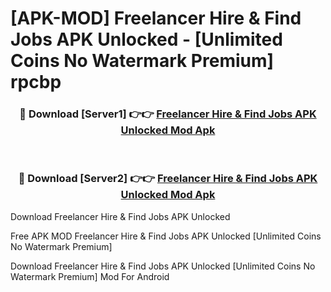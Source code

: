 # [APK-MOD] Freelancer  Hire & Find Jobs APK Unlocked - [Unlimited Coins No Watermark Premium] rpcbp



<div align="center">
<h3>🔴 Download [Server1] 👉👉 <a href="https://momento.my/?title=Freelancer__Hire_&_Find_Jobs_APK_Unlocked">Freelancer  Hire & Find Jobs APK Unlocked Mod Apk</a></h3><br>

<h3>🔴 Download [Server2] 👉👉 <a href="https://momento.my/?title=Freelancer__Hire_&_Find_Jobs_APK_Unlocked">Freelancer  Hire & Find Jobs APK Unlocked Mod Apk</a></h3>
</div>



Download Freelancer  Hire & Find Jobs APK Unlocked 

Free APK MOD Freelancer  Hire & Find Jobs APK Unlocked [Unlimited Coins No Watermark Premium]

Download Freelancer  Hire & Find Jobs APK Unlocked [Unlimited Coins No Watermark Premium] Mod For Android
